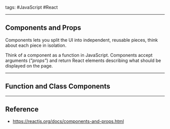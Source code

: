 tags: #JavaScript #React
<hr />

## Components and Props
Components lets you split the UI into independent, reusable pieces, think about each piece in isolation.

Think of a component as a function in JavaScript. Components accept arguments (*"props"*) and return React elements describing what should be displayed on the page.

<hr />

## Function and Class Components


<hr />

## Reference
- https://reactjs.org/docs/components-and-props.html
